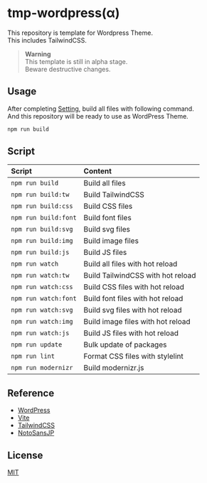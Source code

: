 # tmp-wordpress(α)

This repository is template for Wordpress Theme.  
This includes TailwindCSS.  

> **Warning**  
> This template is still in alpha stage.  
> Beware destructive changes.  

## Usage

After completing [Setting](./docs/setting.md), build all files with following command.  
And this repository will be ready to use as WordPress Theme.  

```zsh
npm run build
```

## Script

| Script | Content |
|:-------|:--------|
| `npm run build` | Build all files |
| `npm run build:tw`| Build TailwindCSS |
| `npm run build:css` | Build CSS files |
| `npm run build:font`| Build font files |
| `npm run build:svg`| Build svg files |
| `npm run build:img` | Build image files |
| `npm run build:js`| Build JS files |
| `npm run watch` | Build all files with hot reload |
| `npm run watch:tw` | Build TailwindCSS with hot reload |
| `npm run watch:css` | Build CSS files with hot reload |
| `npm run watch:font` | Build font files with hot reload |
| `npm run watch:svg` | Build svg files with hot reload |
| `npm run watch:img`| Build image files with hot reload |
| `npm run watch:js`| Build JS files with hot reload |
| `npm run update`| Bulk update of packages |
| `npm run lint` | Format CSS files with stylelint |
| `npm run modernizr`| Build modernizr.js |

## Reference

- [WordPress](https://developer.wordpress.org/)
- [Vite](https://ja.vitejs.dev/)
- [TailwindCSS](https://tailwindui.com/)
- [NotoSansJP](https://fonts.google.com/noto/specimen/Noto+Sans+JP)

## License

[MIT](https://opensource.org/licenses/MIT)
